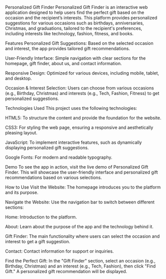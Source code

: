 Personalized Gift Finder
Personalized Gift Finder is an interactive web application designed to help users find the perfect gift based on the occasion and the recipient’s interests. This platform provides personalized suggestions for various occasions such as birthdays, anniversaries, Christmas, and graduations, tailored to the recipient's preferences, including interests like technology, fashion, fitness, and books.

Features
Personalized Gift Suggestions: Based on the selected occasion and interest, the app provides tailored gift recommendations.

User-Friendly Interface: Simple navigation with clear sections for the homepage, gift finder, about us, and contact information.

Responsive Design: Optimized for various devices, including mobile, tablet, and desktop.

Occasion & Interest Selection: Users can choose from various occasions (e.g., Birthday, Christmas) and interests (e.g., Tech, Fashion, Fitness) to get personalized suggestions.

Technologies Used
This project uses the following technologies:

HTML5: To structure the content and provide the foundation for the website.

CSS3: For styling the web page, ensuring a responsive and aesthetically pleasing layout.

JavaScript: To implement interactive features, such as dynamically displaying personalized gift suggestions.

Google Fonts: For modern and readable typography.

Demo
To see the app in action, visit the live demo of Personalized Gift Finder. This will showcase the user-friendly interface and personalized gift recommendations based on various selections.

How to Use
Visit the Website: The homepage introduces you to the platform and its purpose.

Navigate the Website: Use the navigation bar to switch between different sections:

Home: Introduction to the platform.

About: Learn about the purpose of the app and the technology behind it.

Gift Finder: The main functionality where users can select the occasion and interest to get a gift suggestion.

Contact: Contact information for support or inquiries.

Find the Perfect Gift: In the "Gift Finder" section, select an occasion (e.g., Birthday, Christmas) and an interest (e.g., Tech, Fashion), then click "Find Gift." A personalized gift recommendation will be displayed.
